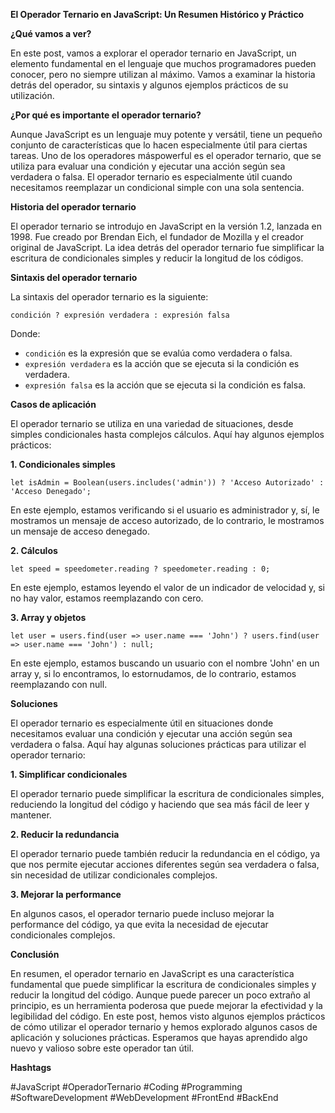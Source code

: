 **El Operador Ternario en JavaScript: Un Resumen Histórico y Práctico**

**¿Qué vamos a ver?**

En este post, vamos a explorar el operador ternario en JavaScript, un elemento
fundamental en el lenguaje que muchos programadores pueden conocer, pero no
siempre utilizan al máximo. Vamos a examinar la historia detrás del operador,
su sintaxis y algunos ejemplos prácticos de su utilización.

**¿Por qué es importante el operador ternario?**

Aunque JavaScript es un lenguaje muy potente y versátil, tiene un pequeño
conjunto de características que lo hacen especialmente útil para ciertas
tareas. Uno de los operadores máspowerful es el operador ternario, que se
utiliza para evaluar una condición y ejecutar una acción según sea verdadera o
falsa. El operador ternario es especialmente útil cuando necesitamos reemplazar
un condicional simple con una sola sentencia.

**Historia del operador ternario**

El operador ternario se introdujo en JavaScript en la versión 1.2, lanzada en
1998. Fue creado por Brendan Eich, el fundador de Mozilla y el creador original
de JavaScript. La idea detrás del operador ternario fue simplificar la
escritura de condicionales simples y reducir la longitud de los códigos.

**Sintaxis del operador ternario**

La sintaxis del operador ternario es la siguiente:

`condición ? expresión verdadera : expresión falsa`

Donde:

* `condición` es la expresión que se evalúa como verdadera o falsa.
* `expresión verdadera` es la acción que se ejecuta si la condición es
  verdadera.
* `expresión falsa` es la acción que se ejecuta si la condición es falsa.

**Casos de aplicación**

El operador ternario se utiliza en una variedad de situaciones, desde simples
condicionales hasta complejos cálculos. Aquí hay algunos ejemplos prácticos:

**1. Condicionales simples**

`let isAdmin = Boolean(users.includes('admin')) ? 'Acceso Autorizado' : 'Acceso
Denegado';`

En este ejemplo, estamos verificando si el usuario es administrador y, sí, le
mostramos un mensaje de acceso autorizado, de lo contrario, le mostramos un
mensaje de acceso denegado.

**2. Cálculos**

`let speed = speedometer.reading ? speedometer.reading : 0;`

En este ejemplo, estamos leyendo el valor de un indicador de velocidad y, si no
hay valor, estamos reemplazando con cero.

**3. Array y objetos**

`let user = users.find(user => user.name === 'John') ? users.find(user =>
user.name === 'John') : null;`

En este ejemplo, estamos buscando un usuario con el nombre 'John' en un array
y, si lo encontramos, lo estornudamos, de lo contrario, estamos reemplazando
con null.

**Soluciones**

El operador ternario es especialmente útil en situaciones donde necesitamos
evaluar una condición y ejecutar una acción según sea verdadera o falsa. Aquí
hay algunas soluciones prácticas para utilizar el operador ternario:

**1. Simplificar condicionales**

El operador ternario puede simplificar la escritura de condicionales simples,
reduciendo la longitud del código y haciendo que sea más fácil de leer y
mantener.

**2. Reducir la redundancia**

El operador ternario puede también reducir la redundancia en el código, ya que
nos permite ejecutar acciones diferentes según sea verdadera o falsa, sin
necesidad de utilizar condicionales complejos.

**3. Mejorar la performance**

En algunos casos, el operador ternario puede incluso mejorar la performance del
código, ya que evita la necesidad de ejecutar condicionales complejos.

**Conclusión**

En resumen, el operador ternario en JavaScript es una característica
fundamental que puede simplificar la escritura de condicionales simples y
reducir la longitud del código. Aunque puede parecer un poco extraño al
principio, es un herramienta poderosa que puede mejorar la efectividad y la
legibilidad del código. En este post, hemos visto algunos ejemplos prácticos de
cómo utilizar el operador ternario y hemos explorado algunos casos de
aplicación y soluciones prácticas. Esperamos que hayas aprendido algo nuevo y
valioso sobre este operador tan útil.

**Hashtags**

#JavaScript #OperadorTernario #Coding #Programming #SoftwareDevelopment
#WebDevelopment #FrontEnd #BackEnd
